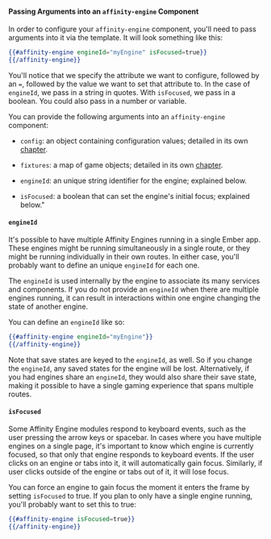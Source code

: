 #### Passing Arguments into an `affinity-engine` Component

In order to configure your `affinity-engine` component, you'll need to pass arguments into it via the template. It will look something like this:

```hbs
{{#affinity-engine engineId="myEngine" isFocused=true}}
{{/affinity-engine}}
```

You'll notice that we specify the attribute we want to configure, followed by an `=`, followed by the value we want to set that attribute to. In the case of `engineId`, we pass in a string in quotes. With `isFocused`, we pass in a boolean. You could also pass in a number or variable.

You can provide the following arguments into an `affinity-engine` component:

* `config`: an object containing configuration values; detailed in its own [chapter](/engine/configuration).

* `fixtures`: a map of game objects; detailed in its own [chapter](/engine/fixtures).

* `engineId`: an unique string identifier for the engine; explained below.

* `isFocused`: a boolean that can set the engine's initial focus; explained below."

#### `engineId`

It's possible to have multiple Affinity Engines running in a single Ember app. These engines might be running simultaneously in a single route, or they might be running individually in their own routes. In either case, you'll probably want to define an unique `engineId` for each one.

The `engineId` is used internally by the engine to associate its many services and components. If you do not provide an `engineId` when there are multiple engines running, it can result in interactions within one engine changing the state of another engine.

You can define an `engineId` like so:

```hbs
{{#affinity-engine engineId="myEngine"}}
{{/affinity-engine}}
```

Note that save states are keyed to the `engineId`, as well. So if you change the `engineId`, any saved states for the engine will be lost. Alternatively, if you had engines share an `engineId`, they would also share their save state, making it possible to have a single gaming experience that spans multiple routes.

#### `isFocused`

Some Affinity Engine modules respond to keyboard events, such as the user pressing the arrow keys or spacebar. In cases where you have multiple engines on a single page, it's important to know which engine is currently focused, so that only that engine responds to keyboard events. If the user clicks on an engine or tabs into it, it will automatically gain focus. Similarly, if user clicks outside of the engine or tabs out of it, it will lose focus.

You can force an engine to gain focus the moment it enters the frame by setting `isFocused` to true. If you plan to only have a single engine running, you'll probably want to set this to true:

```hbs
{{#affinity-engine isFocused=true}}
{{/affinity-engine}}
```
